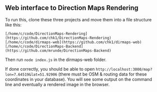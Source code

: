 ## Web interface to Direction Maps Rendering

To run this, clone these three projects and move them into a file structure like this:

```
[/home/c/code/DirectionMaps-Rendering](https://github.com/chk1/DirectionMaps-Rendering)
[/home/c/code/dirmaps-web](https://github.com/chk1/dirmaps-web)
[/home/c/code/DirectionMaps-Backend](https://github.com/mrunde/DirectionMaps-Backend)
```

Then run `node index.js` in the dirmaps-web folder.

If done correctly, you should be able to open `http://localhost:3000/map?lon=7.64519&lat=51.92906` (there must be OSM & routing data for these coordinates in your database). You will see some output on the command line and eventually a rendered image in the browser.